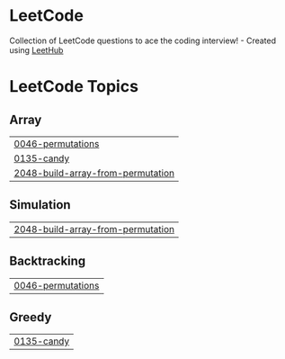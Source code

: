 # LeetCode
Collection of LeetCode questions to ace the coding interview! - Created using [LeetHub](https://github.com/QasimWani/LeetHub)

<!---LeetCode Topics Start-->
# LeetCode Topics
## Array
|  |
| ------- |
| [0046-permutations](https://github.com/Mohreda2192000/LeetCode-Problrms/tree/master/0046-permutations) |
| [0135-candy](https://github.com/Mohreda2192000/LeetCode-Problrms/tree/master/0135-candy) |
| [2048-build-array-from-permutation](https://github.com/Mohreda2192000/LeetCode-Problrms/tree/master/2048-build-array-from-permutation) |
## Simulation
|  |
| ------- |
| [2048-build-array-from-permutation](https://github.com/Mohreda2192000/LeetCode-Problrms/tree/master/2048-build-array-from-permutation) |
## Backtracking
|  |
| ------- |
| [0046-permutations](https://github.com/Mohreda2192000/LeetCode-Problrms/tree/master/0046-permutations) |
## Greedy
|  |
| ------- |
| [0135-candy](https://github.com/Mohreda2192000/LeetCode-Problrms/tree/master/0135-candy) |
<!---LeetCode Topics End-->
